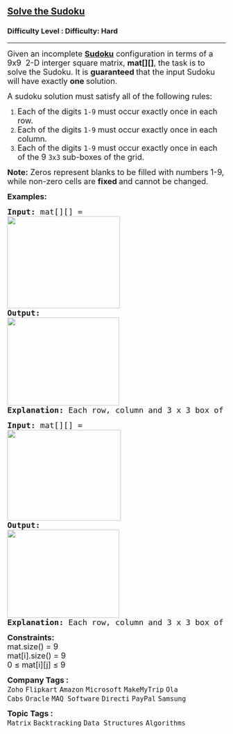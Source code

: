 <h2><a href="https://www.geeksforgeeks.org/problems/solve-the-sudoku-1587115621/1?page=2&difficulty=Hard&sortBy=submissions">Solve the Sudoku</a></h2><h3>Difficulty Level : Difficulty: Hard</h3><hr><div class="problems_problem_content__Xm_eO"><p><span style="font-size: 18px;">Given an&nbsp;incomplete&nbsp;<a href="https://www.geeksforgeeks.org/introduction-to-sudoku-puzzles-and-how-to-solve-them/"><strong>Sudoku</strong></a> configuration in terms of a 9x9&nbsp; 2-D interger square matrix, <strong>mat[][]</strong>, the task is to solve the Sudoku.&nbsp;</span><span style="font-size: 18px;">It is <strong>guaranteed </strong>that the input Sudoku will have exactly <strong>one </strong>solution.</span></p>
<p><span style="font-size: 18px;">A sudoku solution must satisfy&nbsp;all of the following rules:</span></p>
<ol>
<li><span style="font-size: 18px;">Each of the digits&nbsp;<code>1-9</code>&nbsp;must occur exactly once in each row.</span></li>
<li><span style="font-size: 18px;">Each of the digits&nbsp;<code>1-9</code>&nbsp;must occur exactly once in each column.</span></li>
<li><span style="font-size: 18px;">Each of the digits&nbsp;<code>1-9</code>&nbsp;must occur exactly once in each of the 9&nbsp;<code>3x3</code>&nbsp;sub-boxes of the grid.</span></li>
</ol>
<p><span style="font-size: 18px;"><strong>Note:</strong> Zeros represent blanks to be filled with numbers 1-9, while non-zero cells are <strong>fixed </strong>and cannot be changed.</span><span style="font-size: 18px;"><br></span></p>
<p><strong><span style="font-size: 18px;">Examples:</span></strong></p>
<pre><strong><span style="font-size: 18px;">Input: </span></strong><span style="font-size: 18px;">mat[][] = 
</span><span style="font-size: 18px;"><img src="https://media.geeksforgeeks.org/img-practice/prod/addEditProblem/701375/Web/Other/blobid0_1738306620.png" alt="" width="260" height="212">
</span><strong style="font-size: 18px;">Output:</strong><span style="font-size: 18px;">
<img src="https://media.geeksforgeeks.org/img-practice/prod/addEditProblem/701375/Web/Other/blobid0_1738306722.png" alt="" width="258" height="203"><br></span><strong style="font-size: 18px;">Explanation:</strong><span style="font-size: 18px;"> Each row, column and 3 x 3 box of the output matrix contains unique numbers.</span></pre>
<pre><strong><span style="font-size: 18px;">Input: </span></strong><span style="font-size: 18px;">mat[][] = 
</span><span style="font-size: 18px;"><img src="https://media.geeksforgeeks.org/img-practice/prod/addEditProblem/886267/Web/Other/blobid1_1738136756.png" alt="" width="262" height="209"><br></span><strong style="font-size: 18px;">Output:</strong><br><img src="https://media.geeksforgeeks.org/img-practice/prod/addEditProblem/701375/Web/Other/blobid0_1738306722.png" alt="" width="258" height="203"><br><strong style="font-size: 18px;">Explanation:</strong><span style="font-size: 18px;"> Each row, column and 3 x 3 box of the output matrix contains unique numbers.</span></pre>
<p><span style="font-size: 18px;"><strong>Constraints:</strong><br>mat.size() = 9<br>mat[i].size() = 9<br>0 ≤ mat[i][j] ≤ 9<br></span></p></div><p><span style=font-size:18px><strong>Company Tags : </strong><br><code>Zoho</code>&nbsp;<code>Flipkart</code>&nbsp;<code>Amazon</code>&nbsp;<code>Microsoft</code>&nbsp;<code>MakeMyTrip</code>&nbsp;<code>Ola Cabs</code>&nbsp;<code>Oracle</code>&nbsp;<code>MAQ Software</code>&nbsp;<code>Directi</code>&nbsp;<code>PayPal</code>&nbsp;<code>Samsung</code>&nbsp;<br><p><span style=font-size:18px><strong>Topic Tags : </strong><br><code>Matrix</code>&nbsp;<code>Backtracking</code>&nbsp;<code>Data Structures</code>&nbsp;<code>Algorithms</code>&nbsp;